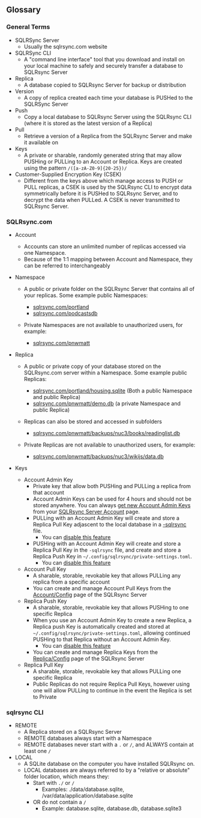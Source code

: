 ## Glossary

### General Terms

- SQLRSync Server
  - Usually the sqlrsync.com website
- SQLRSync CLI
  - A "command line interface" tool that you download and install on your local machine to safely and securely transfer a database to SQLRsync Server
- Replica
  - A database copied to SQLRsync Server for backup or distribution
- Version
  - A copy of replica created each time your database is PUSHed to the SQLRSync Server
- Push
  - Copy a local database to SQLRsync Server using the SQLRsync CLI (where it is stored as the latest version of a Replica)
- Pull
  - Retrieve a version of a Replica from the SQLRsync Server and make it available on
- Keys
  - A private or sharable, randomly generated string that may allow PUSHing or PULLing to an Account or Replica. Keys are created using the pattern `/([a-zA-Z0-9]{20-25})/`
- Customer-Supplied Encryption Key (CSEK)
  - Different from the keys above which manage access to PUSH or PULL replicas, a CSEK is used by the SQLRsync CLI to encrypt data symmetrically before it is PUSHed to SQLRsync Server, and to decrypt the data when PULLed. A CSEK is never transmitted to SQLRsync Server.

### SQLRsync.com

- Account
  - Accounts can store an unlimited number of replicas accessed via one Namespace.
  - Because of the 1:1 mapping between Account and Namespace, they can be referred to interchangeably
- Namespace

  - A public or private folder on the SQLRsync Server that contains all of your replicas. Some example public Namespaces:

    - [sqlrsync.com/portland](https://sqlrsync.com/portland)
    - [sqlrsync.com/podcastsdb](https://sqlrsync.com/podcastsdb)

  - Private Namespaces are not available to unauthorized users, for example:
    - [sqlrsync.com/pnwmatt](https://sqlrsync.com/pnwmatt)

- Replica

  - A public or private copy of your database stored on the SQLRsync.com server within a Namespace. Some example public Replicas:
    - [sqlrsync.com/portland/housing.sqlite](https://sqlrsync.com/portland/housing.sqlite) (Both a public Namespace and public Replica)
    - [sqlrsync.com/pnwmatt/demo.db](https://sqlrsync.com/pnwmatt/demo.db]) (a private Namespace and public Replica)
  - Replicas can also be stored and accessed in subfolders

    - [sqlrsync.com/pnwmatt/backups/nuc3/books/readinglist.db](https://sqlrsync.com/pnwmatt/backups/nuc3/books/readinglist.db)

  - Private Replicas are not available to unauthorized users, for example:
    - [sqlrsync.com/pnwmatt/backups/nuc3/wikijs/data.db](https://sqlrsync.com/pnwmatt/backups/nuc3/wikijs/data.db)

- Keys
  - Account Admin Key
    - Private key that allow both PUSHing and PULLing a replica from that account
    - Account Admin Keys can be used for 4 hours and should not be stored anywhere. You can always [get new Account Admin Keys](/help/account-admin-keys) from your [SQLRsync Server Account](/namespaces) page.
    - PULLing with an Account Admin Key will create and store a Replica Pull Key adjascent to the local database in a [-sqlrsync](/help/-sqlrsync) file.
      - You can [disable this feature](/help/cli#requestKeys)
    - PUSHing with an Account Admin Key will create and store a Replica Pull Key in the `-sqlrsync` file, and create and store a Replica Push Key in `~/.config/sqlrsync/private-settings.toml`.
      - You can [disable this feature](/help/cli#requestKeys)
  - Account Pull Key
    - A sharable, storable, revokable key that allows PULLing any replica from a specific account
    - You can create and manage Account Pull Keys from the [Account/Config](/help/account-config#keys) page of the SQLRsync Server
  - Replica Push Key
    - A sharable, storable, revokable key that allows PUSHing to one specific Replica
    - When you use an Account Admin Key to create a new Replica, a Replica push Key is automatically created and stored at `~/.config/sqlrsync/private-settings.toml`, allowing continued PUSHing to that Replica without an Account Admin Key.
      - You can [disable this feature](/help/cli#requestKeys)
    - You can create and manage Replica Keys from the [Replica/Config](/help/replica-config#keys) page of the SQLRsync Server
  - Replica Pull Key
    - A sharable, storable, revokable key that allows PULLing one specific Replica
    - Public Replicas do not require Replica Pull Keys, however using one will allow PULLing to continue in the event the Replica is set to Private

### sqlrsync CLI

- REMOTE
  - A Replica stored on a SQLRsync Server
  - REMOTE databases always start with a Namespace
  - REMOTE databases never start with a `.` or `/`, and ALWAYS contain at least one `/`
- LOCAL
  - A SQLite database on the computer you have installed SQLRsync on.
  - LOCAL databases are always referred to by a "relative or absolute" folder location, which means they:
    - Start with `./` or `/`
      - Examples: ./data/database.sqlite, /var/data/application/database.sqlite
    - OR do not contain a `/`
      - Example: database.sqlite, database.db, database.sqlite3
